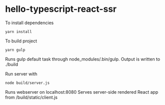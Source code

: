 # hello-typescript-react-ssr

To install dependencies
```
yarn install
```

To build project
```
yarn gulp
```
Runs gulp default task through node_modules/.bin/gulp.
Output is written to ./build

Run server with
```
node build/server.js
```
Runs webserver on localhost:8080
Serves server-side rendered React app from /build/static/client.js
